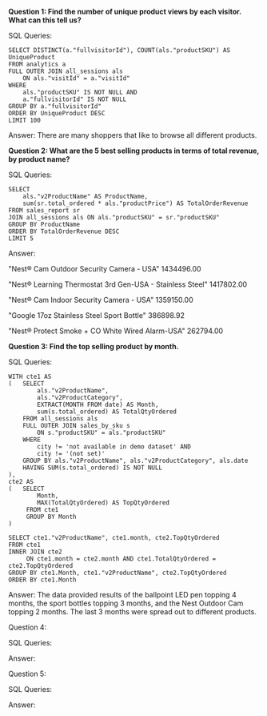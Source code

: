 **Question 1: Find the number of unique product views by each visitor. What can this tell us?**

SQL Queries:
```
SELECT DISTINCT(a."fullvisitorId"), COUNT(als."productSKU") AS UniqueProduct
FROM analytics a
FULL OUTER JOIN all_sessions als
	ON als."visitId" = a."visitId"
WHERE 
	als."productSKU" IS NOT NULL AND
	a."fullvisitorId" IS NOT NULL
GROUP BY a."fullvisitorId"
ORDER BY UniqueProduct DESC
LIMIT 100
```
Answer: 
There are many shoppers that like to browse all different products.

**Question 2: What are the 5 best selling products in terms of total revenue, by product name?**

SQL Queries:
```
SELECT 
	als."v2ProductName" AS ProductName,
	sum(sr.total_ordered * als."productPrice") AS TotalOrderRevenue
FROM sales_report sr
JOIN all_sessions als ON als."productSKU" = sr."productSKU"
GROUP BY ProductName
ORDER BY TotalOrderRevenue DESC
LIMIT 5
```
Answer:

"Nest® Cam Outdoor Security Camera - USA"	1434496.00

"Nest® Learning Thermostat 3rd Gen-USA - Stainless Steel"	1417802.00

"Nest® Cam Indoor Security Camera - USA"	1359150.00

"Google 17oz Stainless Steel Sport Bottle"	386898.92

"Nest® Protect Smoke + CO White Wired Alarm-USA"	262794.00

**Question 3: Find the top selling product by month.**

SQL Queries:
```
WITH cte1 AS
(	SELECT 
		als."v2ProductName",
		als."v2ProductCategory",
		EXTRACT(MONTH FROM date) AS Month,
		sum(s.total_ordered) AS TotalQtyOrdered
	FROM all_sessions als
	FULL OUTER JOIN sales_by_sku s
		ON s."productSKU" = als."productSKU"
	WHERE 
		city != 'not available in demo dataset' AND
		city != '(not set)' 
	GROUP BY als."v2ProductName", als."v2ProductCategory", als.date
	HAVING SUM(s.total_ordered) IS NOT NULL
),
cte2 AS 
( 	SELECT 
		Month,
	 	MAX(TotalQtyOrdered) AS TopQtyOrdered
	 FROM cte1
	 GROUP BY Month
)

SELECT cte1."v2ProductName", cte1.month, cte2.TopQtyOrdered 
FROM cte1
INNER JOIN cte2
	 ON cte1.month = cte2.month AND cte1.TotalQtyOrdered = cte2.TopQtyOrdered
GROUP BY cte1.Month, cte1."v2ProductName", cte2.TopQtyOrdered 
ORDER BY cte1.Month
```

Answer:
The data provided results of the ballpoint LED pen topping 4 months, the sport bottles topping 3 months, and the Nest Outdoor Cam topping 2 months. The last 3 months were spread out to different products. 

Question 4: 

SQL Queries:

Answer:



Question 5: 

SQL Queries:

Answer:
